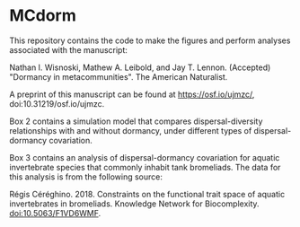 # MCdorm

This repository contains the code to make the figures and perform analyses associated with the manuscript:

Nathan I. Wisnoski, Mathew A. Leibold, and Jay T. Lennon. (Accepted) "Dormancy in metacommunities". The American Naturalist.

A preprint of this manuscript can be found at https://osf.io/ujmzc/, doi:10.31219/osf.io/ujmzc.

Box 2 contains a simulation model that compares dispersal-diversity relationships with and without dormancy, under different types of dispersal-dormancy covariation.

Box 3 contains an analysis of dispersal-dormancy covariation for aquatic invertebrate species that commonly inhabit tank bromeliads. The data for this analysis is from the following source: 

Régis Céréghino. 2018. Constraints on the functional trait space of aquatic invertebrates in bromeliads. Knowledge Network for Biocomplexity. [doi:10.5063/F1VD6WMF](https://doi.org/10.5063/F1VD6WMF).


